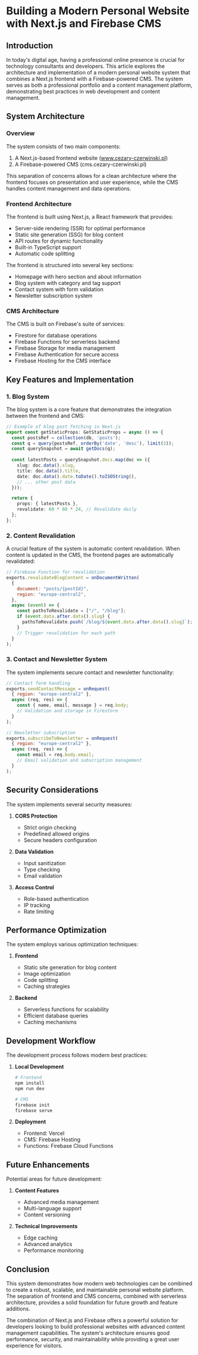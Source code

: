 # Building a Modern Personal Website with Next.js and Firebase CMS

## Introduction

In today's digital age, having a professional online presence is crucial for technology consultants and developers. This article explores the architecture and implementation of a modern personal website system that combines a Next.js frontend with a Firebase-powered CMS. The system serves as both a professional portfolio and a content management platform, demonstrating best practices in web development and content management.

## System Architecture

### Overview

The system consists of two main components:
1. A Next.js-based frontend website (www.cezary-czerwinski.pl)
2. A Firebase-powered CMS (cms.cezary-czerwinski.pl)

This separation of concerns allows for a clean architecture where the frontend focuses on presentation and user experience, while the CMS handles content management and data operations.

### Frontend Architecture

The frontend is built using Next.js, a React framework that provides:
- Server-side rendering (SSR) for optimal performance
- Static site generation (SSG) for blog content
- API routes for dynamic functionality
- Built-in TypeScript support
- Automatic code splitting

The frontend is structured into several key sections:
- Homepage with hero section and about information
- Blog system with category and tag support
- Contact system with form validation
- Newsletter subscription system

### CMS Architecture

The CMS is built on Firebase's suite of services:
- Firestore for database operations
- Firebase Functions for serverless backend
- Firebase Storage for media management
- Firebase Authentication for secure access
- Firebase Hosting for the CMS interface

## Key Features and Implementation

### 1. Blog System

The blog system is a core feature that demonstrates the integration between the frontend and CMS:

```typescript
// Example of blog post fetching in Next.js
export const getStaticProps: GetStaticProps = async () => {
  const postsRef = collection(db, 'posts');
  const q = query(postsRef, orderBy('date', 'desc'), limit(3));
  const querySnapshot = await getDocs(q);
  
  const latestPosts = querySnapshot.docs.map(doc => ({
    slug: doc.data().slug,
    title: doc.data().title,
    date: doc.data().date.toDate().toISOString(),
    // ... other post data
  }));

  return {
    props: { latestPosts },
    revalidate: 60 * 60 * 24, // Revalidate daily
  };
};
```

### 2. Content Revalidation

A crucial feature of the system is automatic content revalidation. When content is updated in the CMS, the frontend pages are automatically revalidated:

```javascript
// Firebase Function for revalidation
exports.revalidateBlogContent = onDocumentWritten(
  {
    document: "posts/{postId}",
    region: "europe-central2",
  },
  async (event) => {
    const pathsToRevalidate = ["/", "/blog"];
    if (event.data.after.data().slug) {
      pathsToRevalidate.push(`/blog/${event.data.after.data().slug}`);
    }
    // Trigger revalidation for each path
  }
);
```

### 3. Contact and Newsletter System

The system implements secure contact and newsletter functionality:

```javascript
// Contact form handling
exports.sendContactMessage = onRequest(
  { region: "europe-central2" },
  async (req, res) => {
    const { name, email, message } = req.body;
    // Validation and storage in Firestore
  }
);

// Newsletter subscription
exports.subscribeToNewsletter = onRequest(
  { region: "europe-central2" },
  async (req, res) => {
    const email = req.body.email;
    // Email validation and subscription management
  }
);
```

## Security Considerations

The system implements several security measures:

1. **CORS Protection**
   - Strict origin checking
   - Predefined allowed origins
   - Secure headers configuration

2. **Data Validation**
   - Input sanitization
   - Type checking
   - Email validation

3. **Access Control**
   - Role-based authentication
   - IP tracking
   - Rate limiting

## Performance Optimization

The system employs various optimization techniques:

1. **Frontend**
   - Static site generation for blog content
   - Image optimization
   - Code splitting
   - Caching strategies

2. **Backend**
   - Serverless functions for scalability
   - Efficient database queries
   - Caching mechanisms

## Development Workflow

The development process follows modern best practices:

1. **Local Development**
   ```bash
   # Frontend
   npm install
   npm run dev

   # CMS
   firebase init
   firebase serve
   ```

2. **Deployment**
   - Frontend: Vercel
   - CMS: Firebase Hosting
   - Functions: Firebase Cloud Functions

## Future Enhancements

Potential areas for future development:

1. **Content Features**
   - Advanced media management
   - Multi-language support
   - Content versioning

2. **Technical Improvements**
   - Edge caching
   - Advanced analytics
   - Performance monitoring

## Conclusion

This system demonstrates how modern web technologies can be combined to create a robust, scalable, and maintainable personal website platform. The separation of frontend and CMS concerns, combined with serverless architecture, provides a solid foundation for future growth and feature additions.

The combination of Next.js and Firebase offers a powerful solution for developers looking to build professional websites with advanced content management capabilities. The system's architecture ensures good performance, security, and maintainability while providing a great user experience for visitors.